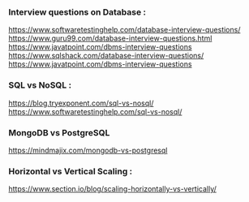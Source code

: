 ### Interview questions on Database :
https://www.softwaretestinghelp.com/database-interview-questions/ <br/>
https://www.guru99.com/database-interview-questions.html <br/>
https://www.javatpoint.com/dbms-interview-questions <br/>
https://www.sqlshack.com/database-interview-questions/ <br/>
https://www.javatpoint.com/dbms-interview-questions <br/>

### SQL vs NoSQL :
https://blog.tryexponent.com/sql-vs-nosql/ <br/>
https://www.softwaretestinghelp.com/sql-vs-nosql/ <br/>

### MongoDB vs PostgreSQL
https://mindmajix.com/mongodb-vs-postgresql

### Horizontal vs Vertical Scaling :
https://www.section.io/blog/scaling-horizontally-vs-vertically/
